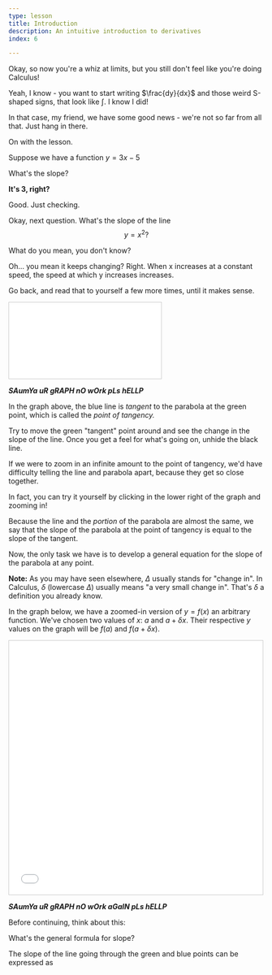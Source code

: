 ```yaml
---
type: lesson
title: Introduction
description: An intuitive introduction to derivatives
index: 6

---
```

Okay, so now you're a whiz at limits, but you still don't feel like you're doing Calculus!

Yeah, I know - you want to start writing $\frac{dy}{dx}$ and those weird S-shaped signs, that look like $\int$. I know I did!

In that case, my friend, we have some good news - we're not so far from all that. Just hang in there.

On with the lesson.


Suppose we have a function $y=3x-5$

What's the slope?

**It's 3, right?**

Good. Just checking.

Okay, next question. What's the slope of the line
$$y=x^2?$$

What do you mean, you don't know?

Oh... you mean it keeps changing? Right. When x increases at a constant speed, the speed at which y increases increases.

Go back, and read that to yourself a few more times, until it makes sense.

<iframe src="[https://www.desmos.com/calculator/kh3mig4qor?embed](https://www.desmos.com/calculator/kh3mig4qor?embed)" style="border: 1px solid #ccc" class="graph" frameborder=0></iframe>

***SAumYa uR gRAPH nO wOrk pLs hELLP***

In the graph above, the blue line is  _tangent_  to the parabola at the green point, which is called the  _point of tangency._

Try to move the green "tangent" point around and see the change in the slope of the line. Once you get a feel for what's going on, unhide the black line.

If we were to zoom in an infinite amount to the point of tangency, we'd have difficulty telling the line and parabola apart, because they get so close together.

In fact, you can try it yourself by clicking in the lower right of the graph and zooming in!

Because the line and the  _portion_  of the parabola are almost the same, we say that the slope of the parabola at the point of tangency is equal to the slope of the tangent.

Now, the only task we have is to develop a general equation for the slope of the parabola at any point.

**Note:** As you may have seen elsewhere, $Δ$ usually stands for "change in". In Calculus, $δ$ (lowercase $Δ$) usually means "a very small change in". That's $δ$ a definition you already know.

In the graph below, we have a zoomed-in version of $y=f(x)$ an arbitrary function. We've chosen two values of $x$:
$a$ and $a+δx.$
Their respective $y$ values on the graph will be $f(a)$ and $f(a+δx)$.

<iframe src="[https://www.desmos.com/calculator/crcyhxkkmm?embed](https://www.desmos.com/calculator/crcyhxkkmm?embed)" width="500px" height="500px" class="graph" style="border: 1px solid #ccc" frameborder=0></iframe>

***SAumYa uR gRAPH nO wOrk aGaIN pLs hELLP***

Before continuing, think about this:

What's the general formula for slope?

The slope of the line going through the green and blue points can be expressed as
<!--stackedit_data:
eyJoaXN0b3J5IjpbLTE0NjE3NzkwMSwtMTMyMDk4NDU1NSwxMT
Q3NTc2NDJdfQ==
-->
